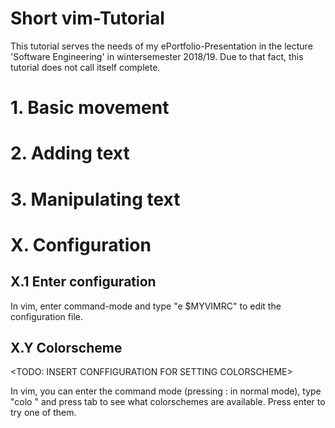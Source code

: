 # Short vim-Tutorial

This tutorial serves the needs of my ePortfolio-Presentation in the lecture 'Software Engineering' in wintersemester 2018/19. Due to that fact, this tutorial does not call itself complete. 

# 1. Basic movement

# 2. Adding text

# 3. Manipulating text

# X. Configuration

## X.1 Enter configuration

In vim, enter command-mode and type "e $MYVIMRC" to edit the configuration file.

## X.Y Colorscheme

<TODO: INSERT CONFFIGURATION FOR SETTING COLORSCHEME>

In vim, you can enter the command mode (pressing : in normal mode), type "colo " and press tab to see what colorschemes are available. Press enter to try one of them.  
